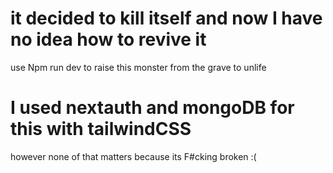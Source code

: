 # it decided to kill itself and now I have no idea how to revive it

use Npm run dev to raise this monster from the grave to unlife

# I used nextauth and mongoDB for this with tailwindCSS 
however none of that matters because its F#cking broken :(
